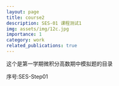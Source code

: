 ```yaml
---
layout: page
title: course2
description: SES-01 课程测试1
img: assets/img/12c.jpg
importance: 1
category: work
related_publications: true
---
```


这个是第一学期微积分高数期中模拟题的目录

序号:SES-Step01
